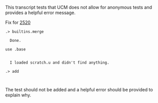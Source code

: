 This transcript tests that UCM does not allow for anonymous tests and provides a helpful error message.

Fix for [2520](https://github.com/unisonweb/unison/issues/2520)

```ucm
.> builtins.merge

  Done.

```
```unison
use .base
```

```ucm

  I loaded scratch.u and didn't find anything.

```
```ucm
.> add

  

```
The test should not be added and a helpful error should be provided to explain why.
